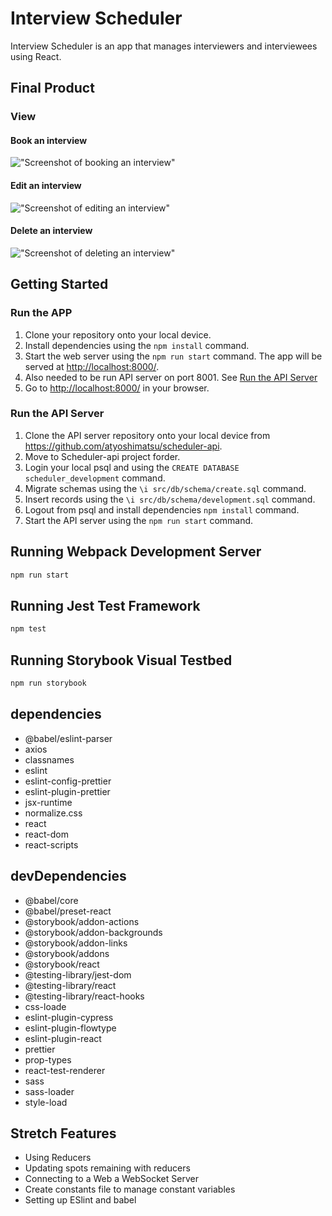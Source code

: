 # Interview Scheduler
Interview Scheduler is an app that manages interviewers and interviewees using React.

## Final Product
### View
#### Book an interview
!["Screenshot of booking an interview"](https://github.com/atyoshimatsu/scheduler/blob/feature/readme/docs/create_demo.gif)

#### Edit an interview
!["Screenshot of editing an interview"](https://github.com/atyoshimatsu/scheduler/blob/feature/readme/docs/edit_demo.gif)

#### Delete an interview
!["Screenshot of deleting an interview"](https://github.com/atyoshimatsu/scheduler/blob/feature/readme/docs/delete_demo.gif)

## Getting Started
### Run the APP
1. Clone your repository onto your local device.
2. Install dependencies using the `npm install` command.
3. Start the web server using the `npm run start` command. The app will be served at <http://localhost:8000/>.
4. Also needed to be run API server on port 8001. See [Run the API Server](#run-the-api-server)
5. Go to <http://localhost:8000/> in your browser.

### Run the API Server
1. Clone the API server repository onto your local device from https://github.com/atyoshimatsu/scheduler-api.
2. Move to Scheduler-api project forder.
3. Login your local psql and using the `CREATE DATABASE scheduler_development` command.
4. Migrate schemas using the `\i src/db/schema/create.sql` command.
5. Insert records using the `\i src/db/schema/development.sql` command.
6. Logout from psql and install dependencies `npm install` command.
7. Start the API server using the `npm run start` command.

## Running Webpack Development Server

```sh
npm run start
```

## Running Jest Test Framework

```sh
npm test
```

## Running Storybook Visual Testbed

```sh
npm run storybook
```

## dependencies
- @babel/eslint-parser
- axios
- classnames
- eslint
- eslint-config-prettier
- eslint-plugin-prettier
- jsx-runtime
- normalize.css
- react
- react-dom
- react-scripts

## devDependencies
- @babel/core
- @babel/preset-react
- @storybook/addon-actions
- @storybook/addon-backgrounds
- @storybook/addon-links
- @storybook/addons
- @storybook/react
- @testing-library/jest-dom
- @testing-library/react
- @testing-library/react-hooks
- css-loade
- eslint-plugin-cypress
- eslint-plugin-flowtype
- eslint-plugin-react
- prettier
- prop-types
- react-test-renderer
- sass
- sass-loader
- style-load

## Stretch Features
- Using Reducers
- Updating spots remaining with reducers
- Connecting to a Web a WebSocket Server
- Create constants file to manage constant variables
- Setting up ESlint and babel
